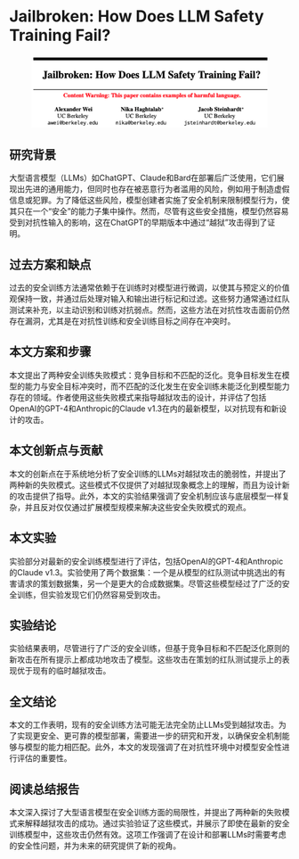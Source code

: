 # Jailbroken: How Does LLM Safety Training Fail?

<figure><img src="../../.gitbook/assets/image (163).png" alt=""><figcaption></figcaption></figure>

## 研究背景

大型语言模型（LLMs）如ChatGPT、Claude和Bard在部署后广泛使用，它们展现出先进的通用能力，但同时也存在被恶意行为者滥用的风险，例如用于制造虚假信息或犯罪。为了降低这些风险，模型创建者实施了安全机制来限制模型行为，使其只在一个“安全”的能力子集中操作。然而，尽管有这些安全措施，模型仍然容易受到对抗性输入的影响，这在ChatGPT的早期版本中通过“越狱”攻击得到了证明。

## 过去方案和缺点

过去的安全训练方法通常依赖于在训练时对模型进行微调，以使其与预定义的价值观保持一致，并通过后处理对输入和输出进行标记和过滤。这些努力通常通过红队测试来补充，以主动识别和训练对抗弱点。然而，这些方法在对抗性攻击面前仍然存在漏洞，尤其是在对抗性训练和安全训练目标之间存在冲突时。

## 本文方案和步骤

本文提出了两种安全训练失败模式：竞争目标和不匹配的泛化。竞争目标发生在模型的能力与安全目标冲突时，而不匹配的泛化发生在安全训练未能泛化到模型能力存在的领域。作者使用这些失败模式来指导越狱攻击的设计，并评估了包括OpenAI的GPT-4和Anthropic的Claude v1.3在内的最新模型，以对抗现有和新设计的攻击。

## 本文创新点与贡献

本文的创新点在于系统地分析了安全训练的LLMs对越狱攻击的脆弱性，并提出了两种新的失败模式。这些模式不仅提供了对越狱现象概念上的理解，而且为设计新的攻击提供了指导。此外，本文的实验结果强调了安全机制应该与底层模型一样复杂，并且反对仅仅通过扩展模型规模来解决这些安全失败模式的观点。

## 本文实验

实验部分对最新的安全训练模型进行了评估，包括OpenAI的GPT-4和Anthropic的Claude v1.3。实验使用了两个数据集：一个是从模型的红队测试中挑选出的有害请求的策划数据集，另一个是更大的合成数据集。尽管这些模型经过了广泛的安全训练，但实验发现它们仍然容易受到攻击。

## 实验结论

实验结果表明，尽管进行了广泛的安全训练，但基于竞争目标和不匹配泛化原则的新攻击在所有提示上都成功地攻击了模型。这些攻击在策划的红队测试提示上的表现优于现有的临时越狱攻击。

## 全文结论

本文的工作表明，现有的安全训练方法可能无法完全防止LLMs受到越狱攻击。为了实现更安全、更可靠的模型部署，需要进一步的研究和开发，以确保安全机制能够与模型的能力相匹配。此外，本文的发现强调了在对抗性环境中对模型安全性进行评估的重要性。

## 阅读总结报告

本文深入探讨了大型语言模型在安全训练方面的局限性，并提出了两种新的失败模式来解释越狱攻击的成功。通过实验验证了这些模式，并展示了即使在最新的安全训练模型中，这些攻击仍然有效。这项工作强调了在设计和部署LLMs时需要考虑的安全性问题，并为未来的研究提供了新的视角。
